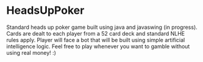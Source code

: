 # HeadsUpPoker
Standard heads up poker game built using java and javaswing (in progress). 
Cards are dealt to each player from a 52 card deck and standard NLHE rules apply. Player will face a bot that will 
be built using simple artificial intelligence logic. Feel free to play whenever you want to gamble without using
real money! :)